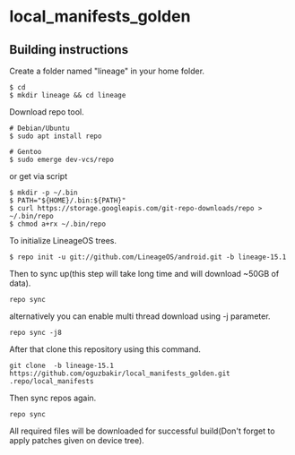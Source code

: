 
# local_manifests_golden

## Building instructions

Create a folder named "lineage" in your home folder.
```
$ cd
$ mkdir lineage && cd lineage
```

Download repo tool.
```
# Debian/Ubuntu
$ sudo apt install repo

# Gentoo
$ sudo emerge dev-vcs/repo
```
or get via script
```
$ mkdir -p ~/.bin
$ PATH="${HOME}/.bin:${PATH}"
$ curl https://storage.googleapis.com/git-repo-downloads/repo > ~/.bin/repo
$ chmod a+rx ~/.bin/repo
```

To initialize LineageOS trees.
```
$ repo init -u git://github.com/LineageOS/android.git -b lineage-15.1
```

Then to sync up(this step will take long time and will download ~50GB of data).
```
repo sync
```
alternatively you can enable multi thread download using -j parameter.
```
repo sync -j8
```

After that clone this repository using this command.
```
git clone  -b lineage-15.1 https://github.com/oguzbakir/local_manifests_golden.git .repo/local_manifests
```

Then sync repos again.
```
repo sync
```

All required files will be downloaded for successful build(Don't forget to apply patches given on device tree).

